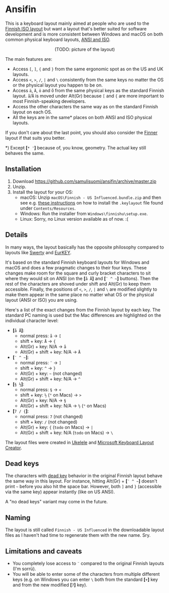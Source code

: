 # Ansifin

This is a keyboard layout mainly aimed at people who are used to the [Finnish ISO layout](https://en.wikipedia.org/wiki/QWERTY#Finnish_multilingual) but want a layout that's better suited for software development and is more consistent between Windows and macOS on both common physical keyboard layouts, [ANSI and ISO](https://en.wikipedia.org/wiki/Keyboard_layout#/media/File:Physical_keyboard_layouts_comparison_ANSI_ISO_KS_ABNT_JIS.png).

<p align="center">(TODO: picture of the layout)</p>

The main features are:
* Access `[`, `]`, `{` and `}` from the same ergonomic spot as on the US and UK layouts.
* Access `<`, `>`, `/`, `|` and `\` consistently from the same keys no matter the OS or the physical layout you happen to be on.
* Access `ä`, `Ä`, `ö` and `Ö` from the same physical keys as the standard Finnish layout. `å`/`Å` is moved under Alt(Gr) because `[` and `{` are more important to most Finnish-speaking developers.
* Access the other characters the same way as on the standard Finnish layout on each OS.
* All the keys are in the same* places on both ANSI and ISO physical layouts.

If you don't care about the last point, you should also consider the [Finner](https://github.com/ruohola/finner) layout if that suits you better.

\*) Except **[**`* '`**]** because of, you know, geometry. The actual key still behaves the same.

## Installation

1. Download https://github.com/samulisuomi/ansifin/archive/master.zip
1. Unzip.
2. Install the layout for your OS:
   * macOS: Unzip `macOS\Finnish - US Influenced.bundle.zip` and then see e.g. [these instructions](https://weibeld.net/mac/custom-keyboard-layout.html) on how to install the `.keylayout` file found under `Contents/Resources`.
   * Windows: Run the installer from `Windows\finnishu\setup.exe`.
   * Linux: Sorry, no Linux version available as of now. :(

## Details

In many ways, the layout basically has the opposite philosophy compared to layouts like [Swerty](http://johanegustafsson.net/projects/swerty/) and [EurKEY](https://eurkey.steffen.bruentjen.eu/).

It's based on the standard Finnish keyboard layouts for Windows and macOS and does a few pragmatic changes to their four keys. These changes make room for the square and curly bracket characters to sit where they would sit on ANSI (on the **[**`å Å`**]** and **[**`¨ ^ ~`**]** buttons). Then the rest of the characters are shoved under shift and Alt(Gr) to keep them accessible. Finally, the positions of `<`, `>`, `/`, `|` and `\` are modified slightly to make them appear in the same place no matter what OS or the physical layout (ANSI or ISO) you are using.

Here's a list of the exact changes from the Finnish layout by each key. The standard PC naming is used but the Mac differences are highlighted on the individual character level:
- **[**`å Å`**]**:
  * normal press: `å` → `[`
  * shift + key: `Å` → `{`
  * Alt(Gr) + key: N/A → `å`
  * Alt(Gr) + shift + key: N/A → `Å`
- **[**`¨ ^ ~`**]**:
  * normal press: `¨` → `]`
  * shift + key: `^` → `}`
  * Alt(Gr) + key: `~` (not changed)
  * Alt(Gr) + shift + key: N/A → `^`
- **[**`§ ½`**]**:
  * normal press: `§` → `<`
  * shift + key: `½` (`°` on Macs) → `>`
  * Alt(Gr) + key: N/A → `§`
  * Alt(Gr) + shift + key: N/A → `½` (`°` on Macs)
- **[**`7 / {`**]**:
  * normal press: `7` (not changed)
  * shift + key: `/` (not changed)
  * Alt(Gr) + key: `{` (`todo` on Macs) → `|`
  * Alt(Gr) + shift + key: N/A (`todo` on Macs) → `\`

The layout files were created in [Ukelele](http://software.sil.org/ukelele/) and [Microsoft Keyboard Layout Creator](https://www.microsoft.com/en-us/download/details.aspx?id=22339).

## Dead keys

The characters with [dead key](https://en.wikipedia.org/wiki/Dead_key) behavior in the original Finnish layout behave the same way in this layout. For instance, hitting Alt(Gr) + **[**`¨ ^ ~`**]** doesn't print `~` before you also hit the space bar. However, both `]` and `}` (accessible via the same key) appear instantly (like on US ANSI).

A "no dead keys" variant may come in the future.

## Naming

The layout is still called `Finnish - US Influenced` in the downloadable layout files as I haven't had time to regenerate them with the new name. Sry.

## Limitations and caveats

* You completely lose access to `¨` compared to the original Finnish layouts (I'm sorrü).
* You will be able to enter some of the characters from multiple different keys (e.g. on Windows you can enter `\` both from the standard **[**`+`**]** key and from the new modified **[**`7`**]** key).
